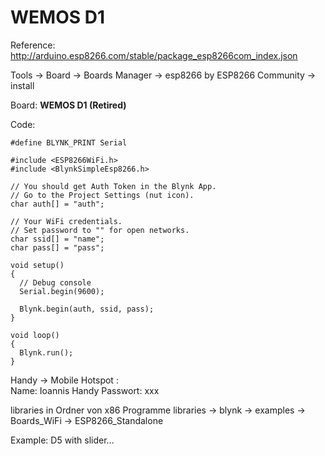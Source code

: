 # WEMOS D1

Reference: http://arduino.esp8266.com/stable/package_esp8266com_index.json

Tools &rarr; Board &rarr; Boards Manager &rarr; esp8266 by ESP8266 Community &rarr; install

Board: **WEMOS D1 (Retired)**

Code: 

```
#define BLYNK_PRINT Serial

#include <ESP8266WiFi.h>
#include <BlynkSimpleEsp8266.h>

// You should get Auth Token in the Blynk App.
// Go to the Project Settings (nut icon).
char auth[] = "auth";

// Your WiFi credentials.
// Set password to "" for open networks.
char ssid[] = "name";
char pass[] = "pass";

void setup()
{
  // Debug console
  Serial.begin(9600);

  Blynk.begin(auth, ssid, pass);
}

void loop()
{
  Blynk.run();
}
```

Handy &rarr; Mobile Hotspot :  
Name: Ioannis Handy
Passwort: xxx

libraries in Ordner von x86 Programme 
libraries &rarr; blynk &rarr; examples &rarr; Boards_WiFi &rarr; ESP8266_Standalone

Example: D5 with slider...
